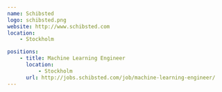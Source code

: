 ```yaml
---
name: Schibsted
logo: schibsted.png
website: http://www.schibsted.com
location:
    - Stockholm

positions:
    - title: Machine Learning Engineer
      location:
          - Stockholm
      url: http://jobs.schibsted.com/job/machine-learning-engineer/
---
```

